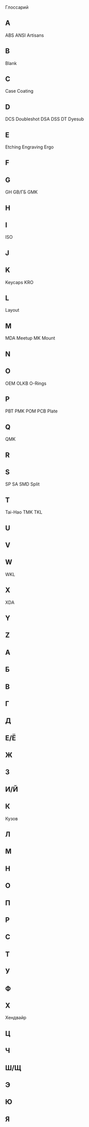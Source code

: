 Глоссарий
## A
ABS
ANSI
Artisans

## B
Blank

## C
Case
Coating

## D
DCS
Doubleshot
DSA
DSS
DT
Dyesub

## E
Etching
Engraving
Ergo

## F


## G
GH
GB/ГБ
GMK

## H


## I 
ISO

## J

## K
Keycaps
KRO

## L
Layout

## M 
MDA
Meetup
MK
Mount

## N

## O
OEM
OLKB
O-Rings

## P
PBT
PMK
POM
PCB
Plate

## Q
QMK

## R

## S
SP
SA
SMD
Split

## T
Tai-Hao
TMK
TKL

## U

## V

## W
WKL

## X
XDA

## Y

## Z



## А

## Б

## В
 
## Г

## Д

## Е/Ё

## Ж

## З

## И/Й

## К
Кузов

## Л

## М

## Н

## О

## П

## Р

## С

## Т

## У

## Ф
 
## Х
Хендвайр

## Ц

## Ч

## Ш/Щ

## Э

## Ю

## Я




